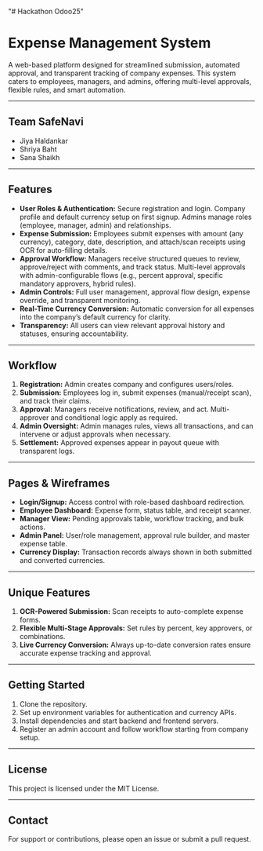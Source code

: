"# Hackathon Odoo25" 
# Expense Management System

A web-based platform designed for streamlined submission, automated approval, and transparent tracking of company expenses. This system caters to employees, managers, and admins, offering multi-level approvals, flexible rules, and smart automation.

---

## Team SafeNavi

- Jiya Haldankar  
- Shriya Baht  
- Sana Shaikh  

---

## Features

- **User Roles & Authentication:** Secure registration and login. Company profile and default currency setup on first signup. Admins manage roles (employee, manager, admin) and relationships.
- **Expense Submission:** Employees submit expenses with amount (any currency), category, date, description, and attach/scan receipts using OCR for auto-filling details.
- **Approval Workflow:** Managers receive structured queues to review, approve/reject with comments, and track status. Multi-level approvals with admin-configurable flows (e.g., percent approval, specific mandatory approvers, hybrid rules).
- **Admin Controls:** Full user management, approval flow design, expense override, and transparent monitoring.
- **Real-Time Currency Conversion:** Automatic conversion for all expenses into the company’s default currency for clarity.
- **Transparency:** All users can view relevant approval history and statuses, ensuring accountability.

---

## Workflow

1. **Registration:** Admin creates company and configures users/roles.
2. **Submission:** Employees log in, submit expenses (manual/receipt scan), and track their claims.
3. **Approval:** Managers receive notifications, review, and act. Multi-approver and conditional logic apply as required.
4. **Admin Oversight:** Admin manages rules, views all transactions, and can intervene or adjust approvals when necessary.
5. **Settlement:** Approved expenses appear in payout queue with transparent logs.

---

## Pages & Wireframes

- **Login/Signup:** Access control with role-based dashboard redirection.
- **Employee Dashboard:** Expense form, status table, and receipt scanner.
- **Manager View:** Pending approvals table, workflow tracking, and bulk actions.
- **Admin Panel:** User/role management, approval rule builder, and master expense table.
- **Currency Display:** Transaction records always shown in both submitted and converted currencies.

---

## Unique Features

1. **OCR-Powered Submission:** Scan receipts to auto-complete expense forms.
2. **Flexible Multi-Stage Approvals:** Set rules by percent, key approvers, or combinations.
3. **Live Currency Conversion:** Always up-to-date conversion rates ensure accurate expense tracking and approval.

---

## Getting Started

1. Clone the repository.
2. Set up environment variables for authentication and currency APIs.
3. Install dependencies and start backend and frontend servers.
4. Register an admin account and follow workflow starting from company setup.

---

## License

This project is licensed under the MIT License.

---

## Contact

For support or contributions, please open an issue or submit a pull request.
